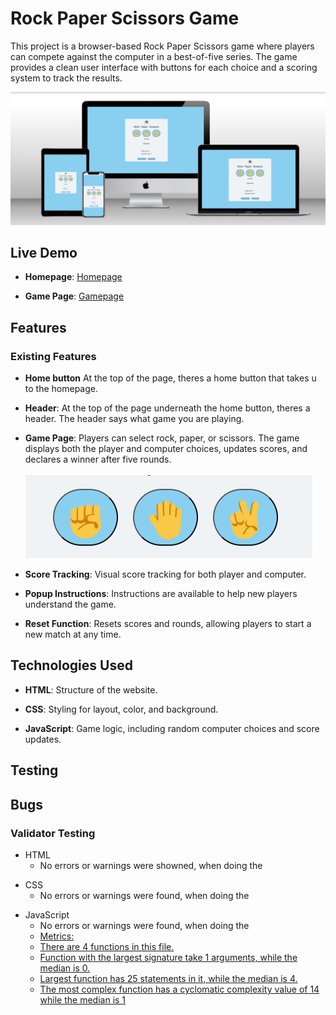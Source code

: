 # Rock Paper Scissors Game

This project is a browser-based Rock Paper Scissors game where players can compete against the computer in a best-of-five series. The game provides a clean user interface with buttons for each choice and a scoring system to track the results.


![mockup](<assets/images/rock, paper, scissor mockup.png>)


## Live Demo
- **Homepage**: <a href="https://bjoernholmlund.github.io/rock-paper-scissor/index.html">Homepage</a>
* **Game Page**: <a href="https://bjoernholmlund.github.io/rock-paper-scissor/game.html">Gamepage</a>

## Features

### Existing Features
- **Home button** At the top of the page, theres a home button that takes u to the homepage.

* **Header**: At the top of the page underneath the home button, theres a header.
              The header says what game you are playing.

+ **Game Page**: Players can select rock, paper, or scissors. The game displays both the player and computer choices, updates scores, and declares a winner after five rounds. <br><br>
  ![gaming buttons](<assets/images/gaming buttons.png>)<br>
- **Score Tracking**: Visual score tracking for both player and computer. <br>

* **Popup Instructions**: Instructions are available to help new players understand the game.

+ **Reset Function**: Resets scores and rounds, allowing players to start a new match at any time.

## Technologies Used
- **HTML**: Structure of the website.
* **CSS**: Styling for layout, color, and background.
+ **JavaScript**: Game logic, including random computer choices and score updates.


## Testing

## Bugs

### Validator Testing

- HTML 
  - No errors or warnings were showned, when doing the <a href="https://validator.w3.org/"></a>
* CSS
  - No errors or warnings were found, when doing the <a href="https://jigsaw.w3.org/css-validator/"></a>
+ JavaScript
  - No errors or warnings were found, when doing the <a href="https://jshint.com/">
  - Metrics:
  - There are 4 functions in this file.
  - Function with the largest signature take 1 arguments, while the median is 0.
  - Largest function has 25 statements in it, while the median is 4.
  - The most complex function has a cyclomatic complexity value of 14 while the median is 1